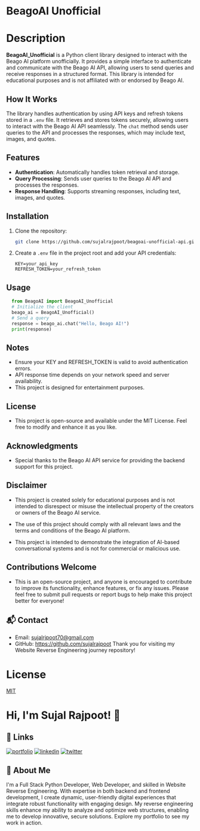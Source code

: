 # BeagoAI Unofficial

# Description

**BeagoAI_Unofficial** is a Python client library designed to interact with the Beago AI platform unofficially. It provides a simple interface to authenticate and communicate with the Beago AI API, allowing users to send queries and receive responses in a structured format. This library is intended for educational purposes and is not affiliated with or endorsed by Beago AI.

## How It Works

The library handles authentication by using API keys and refresh tokens stored in a `.env` file. It retrieves and stores tokens securely, allowing users to interact with the Beago AI API seamlessly. The `chat` method sends user queries to the API and processes the responses, which may include text, images, and quotes.

## Features

- **Authentication**: Automatically handles token retrieval and storage.
- **Query Processing**: Sends user queries to the Beago AI API and processes the responses.
- **Response Handling**: Supports streaming responses, including text, images, and quotes.

## Installation

1. Clone the repository:
   ```bash
   git clone https://github.com/sujalrajpoot/beagoai-unofficial-api.git
   ```

4. Create a `.env` file in the project root and add your API credentials:
   ```
   KEY=your_api_key
   REFRESH_TOKEN=your_refresh_token
   ```

## Usage
```python
  from BeagoAI import BeagoAI_Unofficial
  # Initialize the client
  beago_ai = BeagoAI_Unofficial()
  # Send a query
  response = beago_ai.chat("Hello, Beago AI!")
  print(response)
```

## Notes
- Ensure your KEY and REFRESH_TOKEN is valid to avoid authentication errors.
- API response time depends on your network speed and server availability.
- This project is designed for entertainment purposes.

## License
- This project is open-source and available under the MIT License. Feel free to modify and enhance it as you like.

## Acknowledgments
- Special thanks to the Beago AI API service for providing the backend support for this project.

## Disclaimer
- This project is created solely for educational purposes and is not intended to disrespect or misuse the intellectual property of the creators or owners of the Beago AI service.

- The use of this project should comply with all relevant laws and the terms and conditions of the Beago AI platform.

- This project is intended to demonstrate the integration of AI-based conversational systems and is not for commercial or malicious use.

## Contributions Welcome
- This is an open-source project, and anyone is encouraged to contribute to improve its functionality, enhance features, or fix any issues. Please feel free to submit pull requests or report bugs to help make this project better for everyone!

## 📬 Contact
- Email: sujalrjpoot70@gmail.com
- GitHub: https://github.com/sujalrajpoot
Thank you for visiting my Website Reverse Engineering journey repository!

# License

[MIT](https://choosealicense.com/licenses/mit/)
# Hi, I'm Sujal Rajpoot! 👋
## 🔗 Links
[![portfolio](https://img.shields.io/badge/my_portfolio-000?style=for-the-badge&logo=ko-fi&logoColor=white)](https://sujalrajpoot.netlify.app/)
[![linkedin](https://img.shields.io/badge/linkedin-0A66C2?style=for-the-badge&logo=linkedin&logoColor=white)](https://www.linkedin.com/in/sujal-rajpoot-469888305/)
[![twitter](https://img.shields.io/badge/twitter-1DA1F2?style=for-the-badge&logo=twitter&logoColor=white)](https://twitter.com/sujalrajpoot70)


## 🚀 About Me
I'm a Full Stack Python Developer, Web Developer, and skilled in Website Reverse Engineering. With expertise in both backend and frontend development, I create dynamic, user-friendly digital experiences that integrate robust functionality with engaging design. My reverse engineering skills enhance my ability to analyze and optimize web structures, enabling me to develop innovative, secure solutions. Explore my portfolio to see my work in action.
